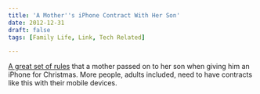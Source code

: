 ```yaml
---
title: 'A Mother''s iPhone Contract With Her Son'
date: 2012-12-31
draft: false
tags: [Family Life, Link, Tech Related]

---
```


[A great set of rules](http://www.janellburleyhofmann.com/gregorys-iphone-contract/) that a mother passed on to her son when giving him an iPhone for Christmas. More people, adults included, need to have contracts like this with their mobile devices.